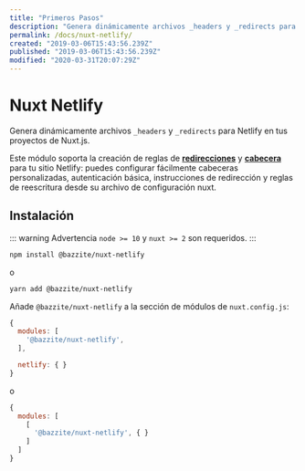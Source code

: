 ```yaml
---
title: "Primeros Pasos"
description: "Genera dinámicamente archivos _headers y _redirects para Netlify en tus proyectos de Nuxt.js"
permalink: /docs/nuxt-netlify/
created: "2019-03-06T15:43:56.239Z"
published: "2019-03-06T15:43:56.239Z"
modified: "2020-03-31T20:07:29Z"
---
```


# Nuxt Netlify

Genera dinámicamente archivos `_headers` y `_redirects` para Netlify en tus proyectos de Nuxt.js.

Este módulo soporta la creación de reglas de [**redirecciones**][netlify-redirects] y [**cabecera**][netlify-headers-and-basic-auth] para tu sitio Netlify: puedes configurar fácilmente cabeceras personalizadas, autenticación básica, instrucciones de redirección y reglas de reescritura desde su archivo de configuración nuxt.

## Instalación

::: warning Advertencia
`node >= 10` y `nuxt >= 2` son requeridos.
:::

```bash 
npm install @bazzite/nuxt-netlify
```

o

```bash 
yarn add @bazzite/nuxt-netlify
```

Añade `@bazzite/nuxt-netlify` a la sección de módulos de `nuxt.config.js`:

```js
{
  modules: [
    '@bazzite/nuxt-netlify',
  ],

  netlify: { }
}
```

o

```js
{
  modules: [
    [
      '@bazzite/nuxt-netlify', { }
    ]
  ]
}
```

[netlify-headers-and-basic-auth]: https://www.netlify.com/docs/headers-and-basic-auth/
[netlify-redirects]: https://www.netlify.com/docs/redirects/
